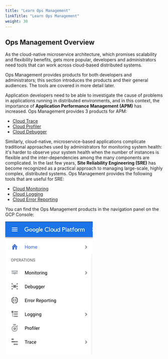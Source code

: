 ```yaml
---
title: "Learn Ops Management"
linkTitle: "Learn Ops Management"
weight: 30
---
```


## Ops Management Overview

As the cloud-native microservice architecture, which promises scalability and flexibility benefits, gets more popular, developers and administrators need tools that can work across cloud-based distributed systems.

Ops Management provides products for both developers and administrators; this section introduces the products and their general audiences.  The tools are covered in more detail later.

Application developers need to be able to investigate the cause of problems in applications running in distributed environments, and in this context, the importance of **Application Performance Management (APM)** has increased. Ops Management provides 3 products for APM:

-  [Cloud Trace](./cloud_trace.md)
-  [Cloud Profiler](./cloud_profiler.md)
-  [Cloud Debugger](./cloud_debugger.md)

Similarly, cloud-native, microservice-based applications complicate traditional approaches used by administrators for monitoring system health: it's harder to observe your system health when the number of instances is flexible and the inter-dependencies among the many components are complicated. In the last few years, **Site Reliability Engineering (SRE)** has become recognized as a practical approach to managing large-scale, highly complex, distributed systems. Ops Management provides the following tools that are useful for SRE:

-  [Cloud Monitoring](./cloud_monitoring.md)
-  [Cloud Logging](./cloud_logging.md)
-  [Cloud Error Reporting](./cloud_error_reporting)

You can find the Ops Management products in the navigation panel on the GCP Console:

![image](/docs/images/user-guide/5-operations-products.png)